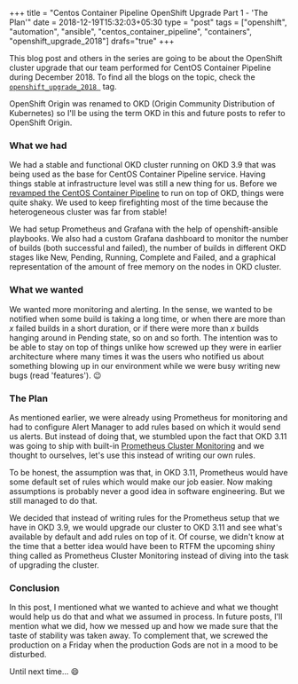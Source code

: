 +++
title = "Centos Container Pipeline OpenShift Upgrade Part 1 - 'The Plan'"
date = 2018-12-19T15:32:03+05:30
type = "post"
tags = ["openshift", "automation", "ansible", "centos_container_pipeline", "containers", "openshift_upgrade_2018"]
drafs="true"
+++

This blog post and others in the series are going to be about the OpenShift
cluster upgrade that our team performed for CentOS Container Pipeline
during December 2018. To find all the blogs on the topic, check the
[`openshift_upgrade_2018
`](https://dharmitshah.com/tags/openshift_upgrade_2018) tag.

OpenShift Origin was renamed to OKD (Origin Community Distribution of
Kubernetes) so I'll be using the term OKD in this and future posts to refer to
OpenShift Origin.

### What we had

We had a stable and functional OKD cluster running on OKD 3.9 that was being
used as the base for CentOS Container Pipeline service. Having things stable at
infrastructure level was still a new thing for us. Before we [revamped the
CentOS Container
Pipeline](https://blog.centos.org/2018/10/revamp-centos-community-container-pipeline-to-run-on-openshift/)
to run on top of OKD, things were quite shaky. We used to keep firefighting
most of the time because the heterogeneous cluster was far from stable!

We had setup Prometheus and Grafana with the help of openshift-ansible
playbooks. We also had a custom Grafana dashboard to monitor the number of
builds (both successful and failed), the number of builds in different OKD
stages like New, Pending, Running, Complete and Failed, and a graphical
representation of the amount of free memory on the nodes in OKD cluster.

### What we wanted

We wanted more monitoring and alerting. In the sense, we wanted to be notified
when some build is taking a long time, or when there are more than *x* failed
builds in a short duration, or if there were more than *x* builds hanging around
in Pending state, so on and so forth. The intention was to be able to stay on
top of things unlike how screwed up they were in earlier architecture where
many times it was the users who notified us about something blowing up in our
environment while we were busy writing new bugs (read 'features'). :wink:

### The Plan

As mentioned earlier, we were already using Prometheus for monitoring and had
to configure Alert Manager to add rules based on which it would send us alerts.
But instead of doing that, we stumbled upon the fact that OKD 3.11 was going to
ship with built-in [Prometheus Cluster
Monitoring](https://docs.okd.io/3.11/install_config/prometheus_cluster_monitoring.html)
and we thought to ourselves, let's use this instead of writing our own rules.

To be honest, the assumption was that, in OKD 3.11, Prometheus would have some
default set of rules which would make our job easier. Now making assumptions is
probably never a good idea in software engineering. But we still managed to do
that. 

We decided that instead of writing rules for the Prometheus setup that we
have in OKD 3.9, we would upgrade our cluster to OKD 3.11 and see what's
available by default and add rules on top of it. Of course, we didn't know at
the time that a better idea would have been to RTFM the upcoming shiny thing
called as Prometheus Cluster Monitoring instead of diving into the task of
upgrading the cluster.

### Conclusion

In this post, I mentioned what we wanted to achieve and what we thought would
help us do that and what we assumed in process. In future posts, I'll mention
what we did, how we messed up and how we made sure that the taste of stability
was taken away. To complement that, we screwed the production on a Friday when
the production Gods are not in a mood to be disturbed.

Until next time... :smile:

